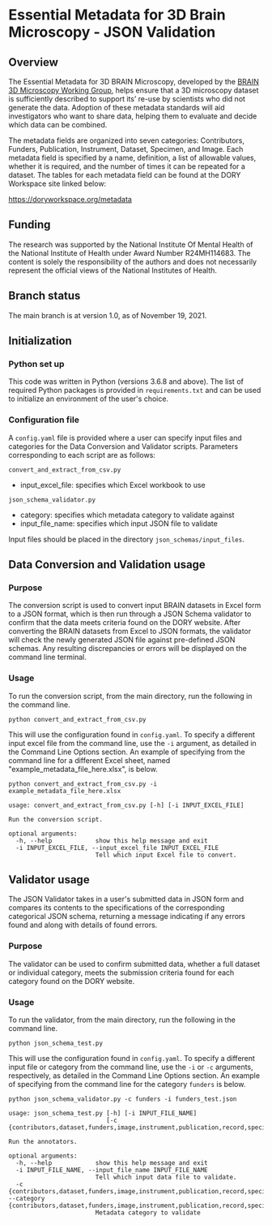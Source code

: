 # Essential Metadata for 3D Brain Microscopy - JSON Validation

## Overview
The Essential Metadata for 3D BRAIN Microscopy, developed by the [BRAIN 3D Microscopy Working Group](https://doryworkspace.org/WorkingGroupRoster), helps ensure that a 3D microscopy dataset is sufficiently described to support its’ re-use by scientists who did not generate the data. Adoption of these metadata standards will aid investigators who want to share data, helping them to evaluate and decide which data can be combined.

The metadata fields are organized into seven categories: Contributors, Funders, Publication, Instrument, Dataset, Specimen, and Image.  Each metadata field is specified by a name, definition, a list of allowable values, whether it is required, and the number of times it can be repeated for a dataset.  The tables for each metadata field can be found at the DORY Workspace site linked below:

https://doryworkspace.org/metadata

## Funding
The research was supported by the National Institute Of Mental Health of the National Institute of Health under Award Number R24MH114683. The content is solely the responsibility of the authors and does not necessarily represent the official views of the National Institutes of Health.

## Branch status
The main branch is at version 1.0, as of November 19, 2021.

## Initialization

### Python set up
This code was written in Python (versions 3.6.8 and above).  The list of required Python packages is provided in `requirements.txt` and can be used to initialize an environment of the user's choice.

### Configuration file
A `config.yaml` file is provided where a user can specify input files and categories for the Data Conversion and Validator scripts.  Parameters corresponding to each script are as follows:

`convert_and_extract_from_csv.py`
- input_excel_file: specifies which Excel workbook to use

`json_schema_validator.py`
- category: specifies which metadata category to validate against
- input_file_name: specifies which input JSON file to validate

Input files should be placed in the directory `json_schemas/input_files`.

## Data Conversion and Validation usage

### Purpose
The conversion script is used to convert input BRAIN datasets in Excel form to a JSON format, which is then run through a JSON Schema validator to confirm that the data meets criteria found on the DORY website.  After converting the BRAIN datasets from Excel to JSON formats, the validator will check the newly generated JSON file against pre-defined JSON schemas.  Any resulting discrepancies or errors will be displayed on the command line terminal.

### Usage
To run the conversion script, from the main directory, run the following in the command line.

```
python convert_and_extract_from_csv.py
```

This will use the configuration found in `config.yaml`.  To specify a different input excel file from the command line, use the `-i` argument, as detailed in the Command Line Options section.  An example of specifying from the command line for a different Excel sheet, named "example_metadata_file_here.xlsx", is below.

```
python convert_and_extract_from_csv.py -i example_metadata_file_here.xlsx
```

```
usage: convert_and_extract_from_csv.py [-h] [-i INPUT_EXCEL_FILE]

Run the conversion script.

optional arguments:
  -h, --help            show this help message and exit
  -i INPUT_EXCEL_FILE, --input_excel_file INPUT_EXCEL_FILE       
                        Tell which input Excel file to convert. 
```

## Validator usage
The JSON Validator takes in a user's submitted data in JSON form and compares its contents to the specifications of the corresponding categorical JSON schema, returning a message indicating if any errors found and along with details of found errors.

### Purpose
The validator can be used to confirm submitted data, whether a full dataset or individual category, meets the submission criteria found for each category found on the DORY website.

### Usage
To run the validator, from the main directory, run the following in the command line.

```
python json_schema_test.py
```

This will use the configuration found in `config.yaml`.  To specify a different input file or category from the command line, use the `-i` or `-c` arguments, respectively, as detailed in the Command Line Options section.  An example of specifying from the command line for the category `funders` is below.

```
python json_schema_validator.py -c funders -i funders_test.json
```

```
usage: json_schema_test.py [-h] [-i INPUT_FILE_NAME]
                           [-c {contributors,dataset,funders,image,instrument,publication,record,specimen}]

Run the annotators.

optional arguments:
  -h, --help            show this help message and exit
  -i INPUT_FILE_NAME, --input_file_name INPUT_FILE_NAME
                        Tell which input data file to validate.
  -c {contributors,dataset,funders,image,instrument,publication,record,specimen}, --category {contributors,dataset,funders,image,instrument,publication,record,specimen}
                        Metadata category to validate
```
